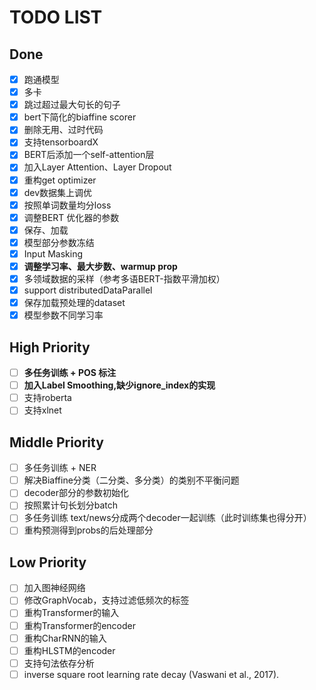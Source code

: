 # TODO LIST
## Done
- [x] 跑通模型
- [x] 多卡
- [x] 跳过超过最大句长的句子
- [x] bert下简化的biaffine scorer
- [x] 删除无用、过时代码
- [x] 支持tensorboardX
- [x] BERT后添加一个self-attention层
- [x] 加入Layer Attention、Layer Dropout
- [x] 重构get optimizer
- [x] dev数据集上调优
- [x] 按照单词数量均分loss
- [x] 调整BERT 优化器的参数
- [x] 保存、加载
- [x] 模型部分参数冻结
- [x] Input Masking
- [x] **调整学习率、最大步数、warmup prop**
- [x] 多领域数据的采样（参考多语BERT-指数平滑加权）
- [x] support distributedDataParallel
- [x] 保存加载预处理的dataset
- [x] 模型参数不同学习率
## High Priority
- [ ] **多任务训练 + POS 标注**
- [ ] **加入Label Smoothing,缺少ignore_index的实现**
- [ ] 支持roberta
- [ ] 支持xlnet
## Middle Priority
- [ ] 多任务训练 + NER
- [ ] 解决Biaffine分类（二分类、多分类）的类别不平衡问题
- [ ] decoder部分的参数初始化
- [ ] 按照累计句长划分batch
- [ ] 多任务训练 text/news分成两个decoder一起训练（此时训练集也得分开）
- [ ] 重构预测得到probs的后处理部分
## Low Priority
- [ ] 加入图神经网络
- [ ] 修改GraphVocab，支持过滤低频次的标签
- [ ] 重构Transformer的输入
- [ ] 重构Transformer的encoder
- [ ] 重构CharRNN的输入
- [ ] 重构HLSTM的encoder
- [ ] 支持句法依存分析
- [ ] inverse square root learning rate decay (Vaswani et al., 2017).
